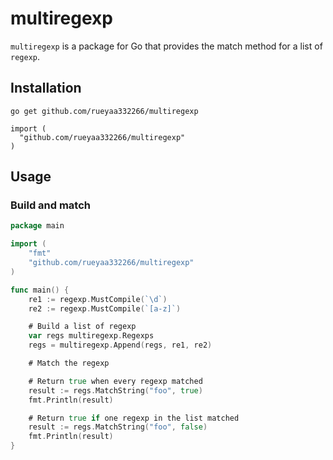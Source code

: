 # multiregexp

`multiregexp` is a package for Go that provides the match method for
a list of `regexp`.

## Installation
```
go get github.com/rueyaa332266/multiregexp
```
```
import (
  "github.com/rueyaa332266/multiregexp"
)
```

## Usage

### Build and match

```go
package main

import (
	"fmt"
	"github.com/rueyaa332266/multiregexp"
)

func main() {
	re1 := regexp.MustCompile(`\d`)
	re2 := regexp.MustCompile(`[a-z]`)

    # Build a list of regexp
    var regs multiregexp.Regexps
    regs = multiregexp.Append(regs, re1, re2)

    # Match the regexp

    # Return true when every regexp matched
    result := regs.MatchString("foo", true)
    fmt.Println(result)

    # Return true if one regexp in the list matched
    result := regs.MatchString("foo", false)
    fmt.Println(result)
}
```